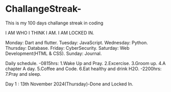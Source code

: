 # ChallangeStreak-
This is my 100 days challange streak in coding


I AM WHO I THINK I AM. I AM LOCKED IN.

Monday: Dart and flutter.
Tuesday: JavaScript.
Wednesday: Python.
Thursday: Database.
Friday: CyberSecurity.
Saturday: Web Development(HTML & CSS).
Sunday: Journal.

Daily schedule.
-0815hrs: 1.Wake Up and Pray.
          2.Excercise.
          3.Groom up.
          4.A chapter A day.
          5.Coffee and Code.
          6.Eat healthy and drink H2O.
-2200hrs: 7.Pray and sleep.

Day 1 : 13th November 2024(Thursday)-Done and Locked In.

